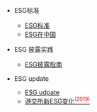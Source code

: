 * ESG标准

  * [ESG标准](/criteria/ESG-Criteria.md)
  * [ESG在中国](/criteria/ESG-China.md)


* ESG 披露实践
  
  * [ESG披露指南](/how/ESG-guide.md)

* ESG update

  * [ESG udpate](README.md)
  * [港交所新ESG变化<sup style="color:red">(2019)<sup>](update/hkex-new-esg-guide-2019.md)

